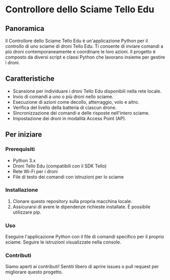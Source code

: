 # Controllore dello Sciame Tello Edu

## Panoramica

Il Controllore dello Sciame Tello Edu è un'applicazione Python per il controllo di uno sciame di droni Tello Edu. Ti consente di inviare comandi a più droni contemporaneamente e coordinare le loro azioni. Il progetto è composto da diversi script e classi Python che lavorano insieme per gestire i droni.

## Caratteristiche
- Scansione per individuare i droni Tello Edu disponibili nella rete locale.
- Invio di comandi a uno o più droni nello sciame.
- Esecuzione di azioni come decollo, atterraggio, volo e altro.
- Verifica del livello della batteria di ciascun drone.
- Sincronizzazione dei comandi e delle risposte nell'intero sciame.
- Impostazione dei droni in modalità Access Point (AP).

## Per iniziare

### Prerequisiti

- Python 3.x
- Droni Tello Edu (compatibili con il SDK Tello)
- Rete Wi-Fi per i droni
- File di testo dei comandi con istruzioni per lo sciame

### Installazione
1. Clonare questo repository sulla propria macchina locale.
2. Assicurarsi di avere le dipendenze richieste installate. È possibile utilizzare pip.

### Uso

Eseguire l'applicazione Python con il file di comandi specifico per il proprio sciame.
Seguire le istruzioni visualizzate nella console.

### Contributi

Siamo aperti ai contributi! Sentiti libero di aprire issues o pull request per migliorare questo progetto.